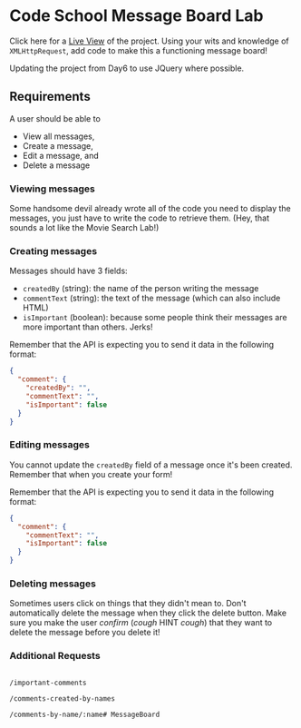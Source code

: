 # Code School Message Board Lab
Click here for a [Live View](http://lous.work/RAS/day9) of the project.
Using your wits and knowledge of `XMLHttpRequest`, add code to make this a functioning message board!

Updating the project from Day6 to use JQuery where possible.

## Requirements
A user should be able to
* View all messages,
* Create a message,
* Edit a message, and 
* Delete a message

### Viewing messages
Some handsome devil already wrote all of the code you need to display the messages, you just have to write the code to retrieve them. (Hey, that sounds a lot like the Movie Search Lab!)

### Creating messages
Messages should have 3 fields: 
* `createdBy` (string): the name of the person writing the message
* `commentText` (string): the text of the message (which can also include HTML)
* `isImportant` (boolean): because some people think their messages are more important than others. Jerks!

Remember that the API is expecting you to send it data in the following format:
``` json
{
  "comment": {
    "createdBy": "",
    "commentText": "",
    "isImportant": false
  }
}
```

### Editing messages
You cannot update the `createdBy` field of a message once it's been created. Remember that when you create your form!

Remember that the API is expecting you to send it data in the following format:
``` json
{
  "comment": {
    "commentText": "",
    "isImportant": false
  }
}
```

### Deleting messages
Sometimes users click on things that they didn't mean to. Don't automatically delete the message when they click the delete button. Make sure you make the user _confirm_ (*cough* HINT *cough*) that they want to delete the message before you delete it!

### Additional Requests
``` /comments/:id

/important-comments

/comments-created-by-names

/comments-by-name/:name# MessageBoard
```
